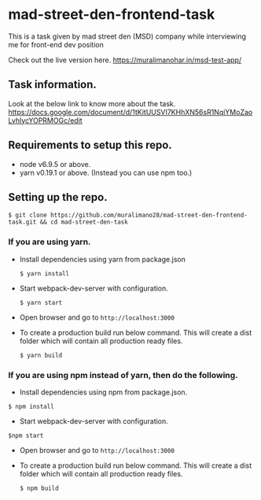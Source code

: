 # mad-street-den-frontend-task
This is a task given by mad street den (MSD) company while interviewing me for front-end dev position

Check out the live version here. 
https://muralimanohar.in/msd-test-app/

## Task information.
Look at the below link to know more about the task.
https://docs.google.com/document/d/1tKitUUSVI7KHhXN56sR1NqiYMoZaoLyhIycYOPRMOGc/edit

## Requirements to setup this repo.
  - node v6.9.5 or above.
  - yarn v0.19.1 or above. (Instead you can use npm too.)
  
## Setting up the repo.
```
$ git clone https://github.com/muralimano28/mad-street-den-frontend-task.git && cd mad-street-den-task
```

### If you are using yarn.
  - Install dependencies using yarn from package.json
  
    ```
    $ yarn install
    ```
  - Start webpack-dev-server with configuration.
  
    ```
    $ yarn start
    ```
  - Open browser and go to ```http://localhost:3000```
  - To create a production build run below command. This will create a dist folder which will contain all production ready files.
  
    ```
    $ yarn build
    ```
    

### If you are using npm instead of yarn, then do the following.
  - Install dependencies using npm from package.json.
  
  ```
  $ npm install 
  ```
  
  - Start webpack-dev-server  with configuration.
  
  ```
  $npm start
  ```
  
  - Open browser and go to ```http://localhost:3000```
  
  - To create a production build run below command. This will create a dist folder which will contain all production ready files.
  
    ```
    $ npm build
    ```
    
